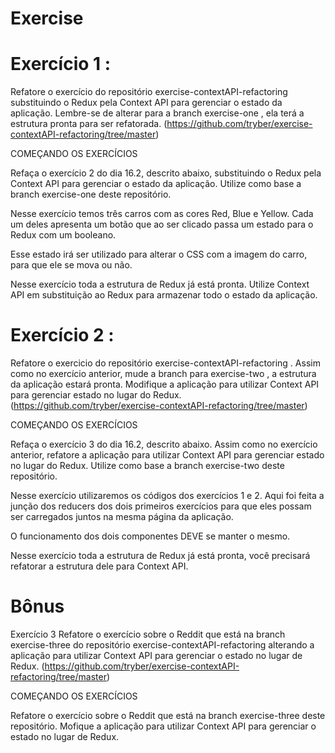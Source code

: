 # Exercise 
# Exercício 1 : 
Refatore o exercício do repositório exercise-contextAPI-refactoring substituindo o Redux pela Context API para gerenciar o estado da aplicação. Lembre-se de alterar para a branch exercise-one , ela terá a estrutura pronta para ser refatorada.
(https://github.com/tryber/exercise-contextAPI-refactoring/tree/master)

COMEÇANDO OS EXERCÍCIOS

Refaça o exercício 2 do dia 16.2, descrito abaixo, substituindo o Redux pela Context API para gerenciar o estado da aplicação. Utilize como base a branch exercise-one deste repositório.

Nesse exercício temos três carros com as cores Red, Blue e Yellow. Cada um deles apresenta um botão que ao ser clicado passa um estado para o Redux com um booleano.

Esse estado irá ser utilizado para alterar o CSS com a imagem do carro, para que ele se mova ou não.

Nesse exercício toda a estrutura de Redux já está pronta. Utilize Context API em substituição ao Redux para armazenar todo o estado da aplicação.


# Exercício 2 : 
Refatore o exercicio do repositório exercise-contextAPI-refactoring . Assim como no exercício anterior, mude a branch para exercise-two , a estrutura da aplicação estará pronta. Modifique a aplicação para utilizar Context API para gerenciar estado no lugar do Redux.
(https://github.com/tryber/exercise-contextAPI-refactoring/tree/master)

COMEÇANDO OS EXERCÍCIOS

Refaça o exercício 3 do dia 16.2, descrito abaixo. Assim como no exercício anterior, refatore a aplicação para utilizar Context API para gerenciar estado no lugar do Redux. Utilize como base a branch exercise-two deste repositório.

Nesse exercício utilizaremos os códigos dos exercícios 1 e 2. Aqui foi feita a junção dos reducers dos dois primeiros exercícios para que eles possam ser carregados juntos na mesma página da aplicação.

O funcionamento dos dois componentes DEVE se manter o mesmo.

Nesse exercício toda a estrutura de Redux já está pronta, você precisará refatorar a estrutura dele para Context API.

# Bônus
Exercício 3 Refatore o exercício sobre o Reddit que está na branch exercise-three do repositório exercise-contextAPI-refactoring alterando a aplicação para utilizar Context API para gerenciar o estado no lugar de Redux.
(https://github.com/tryber/exercise-contextAPI-refactoring/tree/master)

COMEÇANDO OS EXERCÍCIOS

Refatore o exercício sobre o Reddit que está na branch exercise-three deste repositório. Mofique a aplicação para utilizar Context API para gerenciar o estado no lugar de Redux.